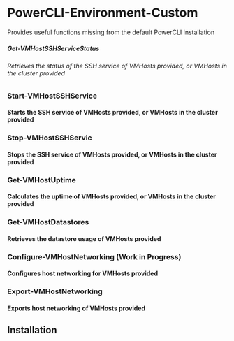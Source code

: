 PowerCLI-Environment-Custom
=============================

Provides useful functions missing from the default PowerCLI installation

##### Get-VMHostSSHServiceStatus
###### Retrieves the status of the SSH service of VMHosts provided, or VMHosts in the cluster provided

### Start-VMHostSSHService
#### Starts the SSH service of VMHosts provided, or VMHosts in the cluster provided

### Stop-VMHostSSHServic
#### Stops the SSH service of VMHosts provided, or VMHosts in the cluster provided

### Get-VMHostUptime
#### Calculates the uptime of VMHosts provided, or VMHosts in the cluster provided

### Get-VMHostDatastores
#### Retrieves the datastore usage of VMHosts provided

### Configure-VMHostNetworking (Work in Progress)
#### Configures host networking for VMHosts provided

### Export-VMHostNetworking
#### Exports host networking of VMHosts provided

## Installation
